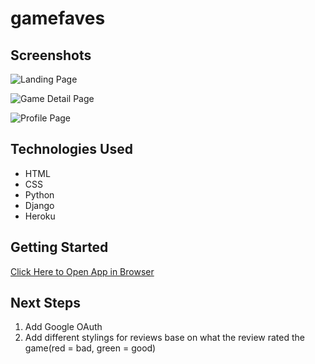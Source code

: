 # gamefaves

## Screenshots

![Landing Page]()

![Game Detail Page]()

![Profile Page]()

## Technologies Used

- HTML
- CSS
- Python
- Django
- Heroku

## Getting Started

[Click Here to Open App in Browser](https://gamefavesapp.herokuapp.com)

## Next Steps

1. Add Google OAuth
2. Add different stylings for reviews base on what the review rated the game(red = bad, green = good)